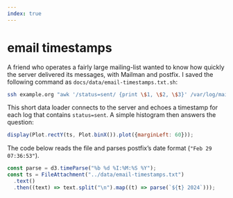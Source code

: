 ```yaml
---
index: true
---
```


# email timestamps

A friend who operates a fairly large mailing-list wanted to know how quickly the server delivered its messages, with Mailman and postfix. I saved the following command as `docs/data/email-timestamps.txt.sh`:

```sh echo run=false
ssh example.org "awk '/status=sent/ {print \$1, \$2, \$3}' /var/log/mail.log"
```

This short data loader connects to the server and echoes a timestamp for each log that contains `status=sent`. A simple histogram then answers the question:

```js echo
display(Plot.rectY(ts, Plot.binX()).plot({marginLeft: 60}));
```

The code below reads the file and parses postfix’s date format (`"Feb 29 07:36:53"`).

```js echo
const parse = d3.timeParse("%b %d %I:%M:%S %Y");
const ts = FileAttachment("../data/email-timestamps.txt")
  .text()
  .then((text) => text.split("\n").map((t) => parse(`${t} 2024`)));
```
